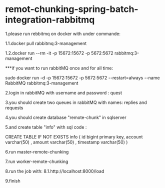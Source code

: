 # remot-chunking-spring-batch-integration-rabbitmq

1.please run rebbitmq on docker with under commande: 

1.1.docker pull rabbitmq:3-management

1.2.docker run --rm -it -p 15672:15672 -p 5672:5672 rabbitmq:3-management

***if you want to run rabbitMQ once and for all time:

sudo docker run -d -p 15672:15672 -p 5672:5672 --restart=always --name RabbitMQ rabbitmq:3-management


2.login in rabbitMQ with username and password : quest  

3.you should create two queues in rabbitMQ with names: replies and requests

4.you should create database "remote-chunk" in sqlserver

5.and create table "info" with sql code :

CREATE TABLE IF NOT EXISTS info (
id bigint primary key,
account varchar(50) ,
amount varchar(50) ,
timestamp varchar(50)
)

6.run master-remote-chunking

7.run worker-remote-chunking

8.run the job with:
8.1.http://localhost:8000/load

9.finish
  
